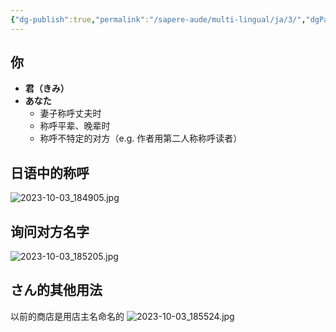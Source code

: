 ```yaml
---
{"dg-publish":true,"permalink":"/sapere-aude/multi-lingual/ja/3/","dgPassFrontmatter":true}
---
```


## 你
- **君（きみ）**
- **あなた**
	- 妻子称呼丈夫时
	- 称呼平辈、晚辈时
	- 称呼不特定的对方（e.g. 作者用第二人称称呼读者）


## 日语中的称呼
![2023-10-03_184905.jpg](/img/user/TARDIS/Assets/2023/2023-10-03_184905.jpg)

## 询问对方名字
![2023-10-03_185205.jpg](/img/user/TARDIS/Assets/2023/2023-10-03_185205.jpg)
 
## さん的其他用法

以前的商店是用店主名命名的
![2023-10-03_185524.jpg](/img/user/TARDIS/Assets/2023/2023-10-03_185524.jpg)


